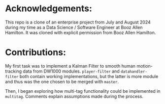 # Acknowledgements:

This repo is a clone of an enterprise project from July and August 2024 during my time as a Data Science / Software Engineer at Booz Allen Hamilton. It was cloned with explicit permission from Booz Allen Hamilton.

# Contributions:

My first task was to implement a Kalman Filter to smooth human motion-tracking data from DW1000 modules. `player-filter` and `datahandler-filter` both contain working implementations, but the latter is more module and thus was the one chosen to be merged with `master`.

Then, I began exploring how multi-tag functionality could be implemented in `multitag`. Comments explain assumptions made during the process.
